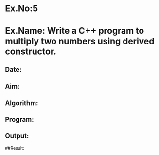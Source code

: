 # Ex.No:5
# Ex.Name: Write a C++ program to multiply two numbers using  derived constructor.
## Date:
## Aim:


## Algorithm:





## Program:



## Output:



##Result:

